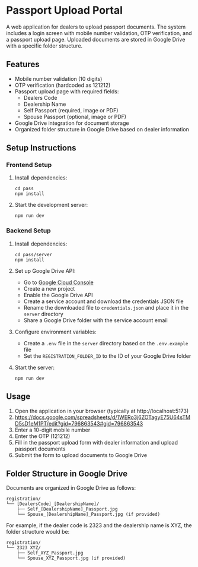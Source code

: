 # Passport Upload Portal

A web application for dealers to upload passport documents. The system includes a login screen with mobile number validation, OTP verification, and a passport upload page. Uploaded documents are stored in Google Drive with a specific folder structure.

## Features

- Mobile number validation (10 digits)
- OTP verification (hardcoded as 121212)
- Passport upload page with required fields:
  - Dealers Code
  - Dealership Name
  - Self Passport (required, image or PDF)
  - Spouse Passport (optional, image or PDF)
- Google Drive integration for document storage
- Organized folder structure in Google Drive based on dealer information

## Setup Instructions

### Frontend Setup

1. Install dependencies:
   ```
   cd pass
   npm install
   ```

2. Start the development server:
   ```
   npm run dev
   ```

### Backend Setup

1. Install dependencies:
   ```
   cd pass/server
   npm install
   ```

2. Set up Google Drive API:
   - Go to [Google Cloud Console](https://console.cloud.google.com/)
   - Create a new project
   - Enable the Google Drive API
   - Create a service account and download the credentials JSON file
   - Rename the downloaded file to `credentials.json` and place it in the `server` directory
   - Share a Google Drive folder with the service account email

3. Configure environment variables:
   - Create a `.env` file in the `server` directory based on the `.env.example` file
   - Set the `REGISTRATION_FOLDER_ID` to the ID of your Google Drive folder

4. Start the server:
   ```
   npm run dev
   ```

## Usage

1. Open the application in your browser (typically at http://localhost:5173)
2. https://docs.google.com/spreadsheets/d/1WERo3j6ZOTagyE75U64sTMD5sD1eM1PT/edit?gid=796863543#gid=796863543
3. Enter a 10-digit mobile number
4. Enter the OTP (121212)
5. Fill in the passport upload form with dealer information and upload passport documents
6. Submit the form to upload documents to Google Drive

## Folder Structure in Google Drive

Documents are organized in Google Drive as follows:

```
registration/
└── [DealersCode]_[DealershipName]/
    ├── Self_[DealershipName]_Passport.jpg
    └── Spouse_[DealershipName]_Passport.jpg (if provided)
```

For example, if the dealer code is 2323 and the dealership name is XYZ, the folder structure would be:

```
registration/
└── 2323_XYZ/
    ├── Self_XYZ_Passport.jpg
    └── Spouse_XYZ_Passport.jpg (if provided)
```
